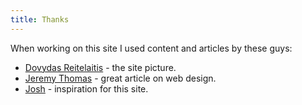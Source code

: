 ```yaml
---
title: Thanks
---
```


[Dovydas Reitelaitis]: https://www.instagram.com/reitelaitis "Dovydas Reitelaitis instagram page"
[Jeremy Thomas]: https://jgthms.com/web-design-in-4-minutes/ "Jeremy Thomas article on Web Design"
[Josh]: https://jrl.ninja "Josh's webpage"

When working on this site I used content and articles by these guys:
- [Dovydas Reitelaitis] - the site picture.
- [Jeremy Thomas] - great article on web design.
- [Josh] - inspiration for this site.
